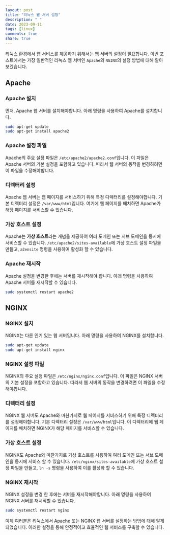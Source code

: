 ```yaml
---
layout: post
title: "리눅스 웹 서버 설정"
description: " "
date: 2023-09-11
tags: [linux]
comments: true
share: true
---
```


리눅스 환경에서 웹 서비스를 제공하기 위해서는 웹 서버의 설정이 필요합니다. 이번 포스트에서는 가장 일반적인 리눅스 웹 서버인 `Apache`와 `NGINX`의 설정 방법에 대해 알아보겠습니다.

## Apache

### Apache 설치

먼저, Apache 웹 서버를 설치해야합니다. 아래 명령을 사용하여 Apache를 설치합니다.

```bash
sudo apt-get update
sudo apt-get install apache2
```

### Apache 설정 파일

Apache의 주요 설정 파일은 `/etc/apache2/apache2.conf`입니다. 이 파일은 Apache 서버의 기본 설정을 포함하고 있습니다. 따라서 웹 서버의 동작을 변경하려면 이 파일을 수정해야합니다.

### 디렉터리 설정

Apache 웹 서버는 웹 페이지를 서비스하기 위해 특정 디렉터리를 설정해야합니다. 기본 디렉터리 설정은 `/var/www/html`입니다. 여기에 웹 페이지를 배치하면 Apache가 해당 페이지를 서비스할 수 있습니다.

### 가상 호스트 설정

Apache는 **가상 호스트**라는 개념을 제공하여 여러 도메인 또는 서브 도메인을 동시에 서비스할 수 있습니다. `/etc/apache2/sites-available`에 가상 호스트 설정 파일을 만들고, `a2ensite` 명령을 사용하여 활성화 할 수 있습니다.

### Apache 재시작

Apache 설정을 변경한 후에는 서버를 재시작해야 합니다. 아래 명령을 사용하여 Apache 서버를 재시작할 수 있습니다.

```bash
sudo systemctl restart apache2
```

## NGINX

### NGINX 설치

NGINX는 다른 인기 있는 웹 서버입니다. 아래 명령을 사용하여 NGINX를 설치합니다.

```bash
sudo apt-get update
sudo apt-get install nginx
```

### NGINX 설정 파일

NGINX의 주요 설정 파일은 `/etc/nginx/nginx.conf`입니다. 이 파일은 NGINX 서버의 기본 설정을 포함하고 있습니다. 따라서 웹 서버의 동작을 변경하려면 이 파일을 수정해야합니다.

### 디렉터리 설정

NGINX 웹 서버도 Apache와 마찬가지로 웹 페이지를 서비스하기 위해 특정 디렉터리를 설정해야합니다. 기본 디렉터리 설정은 `/var/www/html`입니다. 이 디렉터리에 웹 페이지를 배치하면 NGINX가 해당 페이지를 서비스할 수 있습니다.

### 가상 호스트 설정

NGINX도 Apache와 마찬가지로 가상 호스트를 사용하여 여러 도메인 또는 서브 도메인을 동시에 서비스 할 수 있습니다. `/etc/nginx/sites-available`에 가상 호스트 설정 파일을 만들고, `ln -s` 명령을 사용하여 이를 활성화 할 수 있습니다.

### NGINX 재시작

NGINX 설정을 변경 한 후에는 서버를 재시작해야합니다. 아래 명령을 사용하여 NGINX 서버를 재시작할 수 있습니다.

```bash
sudo systemctl restart nginx
```

이제 여러분은 리눅스에서 Apache 또는 NGINX 웹 서버를 설정하는 방법에 대해 알게 되었습니다. 이러한 설정을 통해 안정적이고 효율적인 웹 서비스를 구축할 수 있습니다.